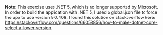 **Note:** This exercise uses .NET 5, which is no longer supported by Microsoft. In order to build the application with .NET 5, I used a global.json file to force the app to use version 5.0.408. I found this solution on stackoverflow here: https://stackoverflow.com/questions/66058856/how-to-make-dotnet-core-select-a-lower-version.
